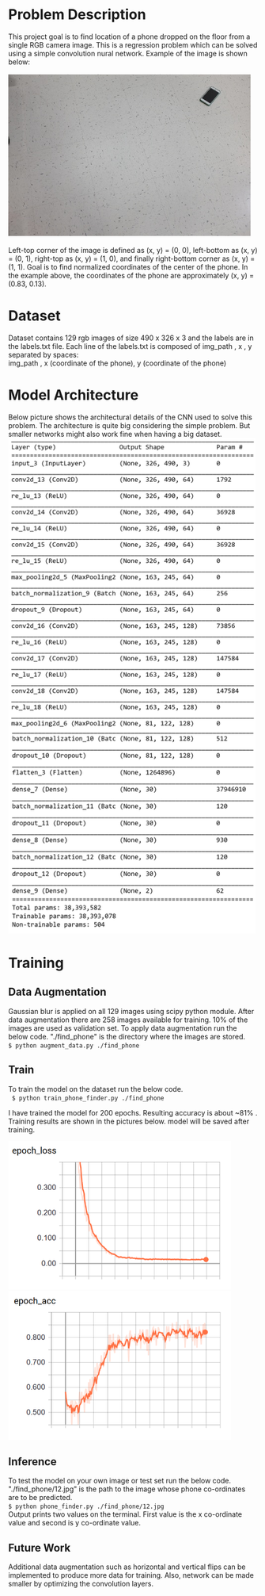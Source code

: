# Problem Description

This project goal is to find location of a phone dropped on the floor from a single RGB
camera image. This is a regression problem which can be solved using a simple convolution nural network. Example of the image is shown below:
<br /> <br />
<img src="find_phone/0.jpg">
<br /> <br />
Left-top corner of the image
is defined as (x, y) = (0, 0), left-bottom as (x, y) = (0, 1), right-top as (x, y) = (1, 0), and finally
right-bottom corner as (x, y) = (1, 1). Goal is to find normalized coordinates
of the center of the phone. In the example above, the coordinates of the phone are
approximately (x, y) = (0.83, 0.13).

# Dataset
Dataset contains 129 rgb images of size 490 x 326 x 3 and the labels are in the labels.txt file. Each line of the labels.txt is composed of img_path , x , y separated by spaces: <br />
img_path , x (coordinate of the phone), y (coordinate of the phone)

# Model Architecture
Below picture shows the architectural details of the CNN used to solve this problem. The architecture is quite big considering the simple problem. But smaller networks might also work fine when having a big dataset.
<br />
<img src="model.jpg" height=1000 width=500>
# Training

## Data Augmentation
Gaussian blur is applied on all 129 images using scipy python module. After data augmentation there are 258 images available for training. 10% of the images are used as validation set. 
To apply data augmentation run the below code. "./find_phone" is the directory where the images are stored.<br>
` $ python augment_data.py ./find_phone ` <br>

## Train
To train the model on the dataset run the below code. <br>
` $ python train_phone_finder.py ./find_phone` <br>

I have trained the model for 200 epochs. Resulting accuracy is about ~81% . Training results are shown in the pictures below. model will be saved after training.<br>

<img src="loss.PNG" height=300 width=450>
<img src="acc.PNG" height=300 width=450>

## Inference
To test the model on your own image or test set run the below code. "./find_phone/12.jpg" is the path to the image whose phone co-ordinates are to be predicted.<br>
`$ python phone_finder.py ./find_phone/12.jpg` <br>
Output prints two values on the terminal. First value is the x co-ordinate value and second is y co-ordinate value.

## Future Work
Additional data augmentation such as horizontal and vertical flips can be implemented to produce more data for training.  Also, network can be made smaller by optimizing the convolution layers.
